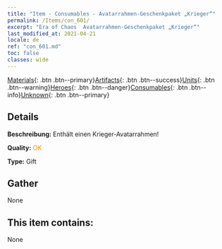 ```yaml
---
title: "Item - Consumables - Avatarrahmen-Geschenkpaket „Krieger“"
permalink: /Items/con_601/
excerpt: "Era of Chaos  Avatarrahmen-Geschenkpaket „Krieger“"
last_modified_at: 2021-04-21
locale: de
ref: "con_601.md"
toc: false
classes: wide
---
```

 [Materials](/de/Items/){: .btn .btn--primary}[Artifacts](/de/Items/Artifacts/){: .btn .btn--success}[Units](/de/Items/Units/){: .btn .btn--warning}[Heroes](/de/Items/Heroes/){: .btn .btn--danger}[Consumables](/de/Items/Consumables/){: .btn .btn--info}[Unknown](/de/Items/Unknown/){: .btn .btn--primary}

## Details
 **Beschreibung:** Enthält einen Krieger-Avatarrahmen!

 **Quality:** <span style="color: #FF8C00">OK</span>

 **Type:** Gift

## Gather

  None

## This item contains:

  None

